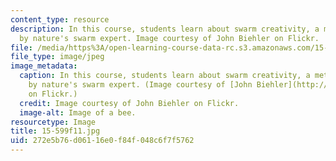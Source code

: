 ```yaml
---
content_type: resource
description: In this course, students learn about swarm creativity, a metaphor inspired
  by nature's swarm expert. Image courtesy of John Biehler on Flickr.
file: /media/https%3A/open-learning-course-data-rc.s3.amazonaws.com/15-599-workshop-in-it-collaborative-innovation-networks-fall-2011/272e5b76d06116e0f84f048c6f7f5762_15-599f11.jpg
file_type: image/jpeg
image_metadata:
  caption: In this course, students learn about swarm creativity, a metaphor inspired
    by nature's swarm expert. (Image courtesy of [John Biehler](http://www.flickr.com/photos/retrocactus/402294133/)
    on Flickr.)
  credit: Image courtesy of John Biehler on Flickr.
  image-alt: Image of a bee.
resourcetype: Image
title: 15-599f11.jpg
uid: 272e5b76-d061-16e0-f84f-048c6f7f5762
---
```

